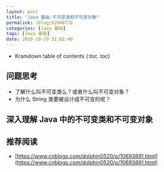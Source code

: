 ```yaml
---
layout: post
title: "Java 基础-不可变类和不可变对象"
permalink: /blog/62948778
categories: [Java 基础]
tags: [Java 基础]
date: 2020-10-29 21:02:40
---
```


* Kramdown table of contents
{:toc .toc}
## 问题思考

- 了解什么叫不可变类么？或者什么叫不可变对象？
- 为什么 String 类要被设计成不可变的呢？

## 深入理解 Java 中的不可变类和不可变对象

## 推荐阅读

- [https://www.cnblogs.com/dolphin0520/p/10693891.html](https://www.cnblogs.com/dolphin0520/p/10693891.html)
